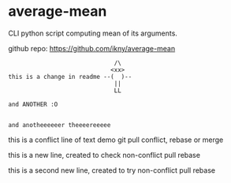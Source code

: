 # average-mean
CLI python script computing mean of its arguments.

github repo: https://github.com/ikny/average-mean
```
						      /\
						     <xx>
this is a change in readme --(  )--
			    			  ||
			      			  LL

and ANOTHER :O


and anotheeeeeer theeeereeeee
```
this is a conflict line of text
demo git pull conflict, rebase or merge

this is a new line, created to check non-conflict pull rebase

this is a second new line, created to try non-conflict pull rebase
